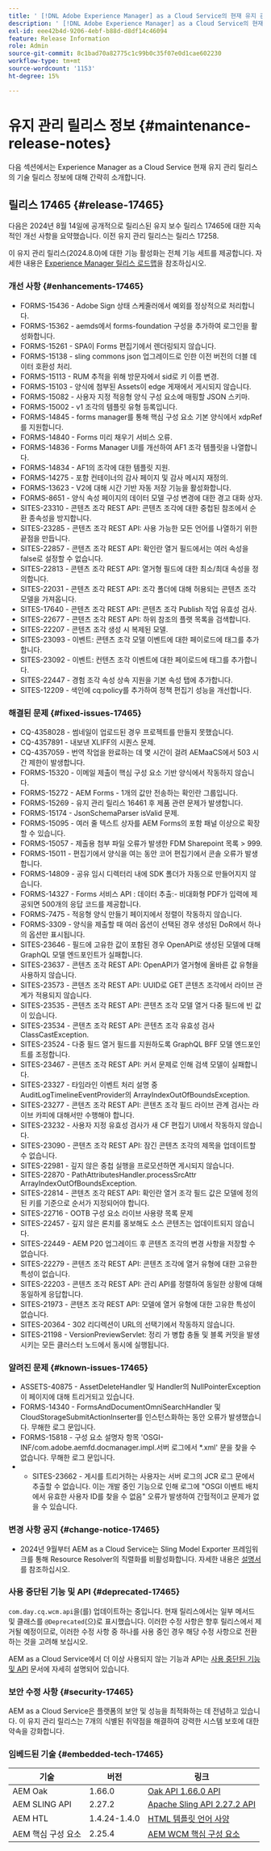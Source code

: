 ```yaml
---
title: ' [!DNL Adobe Experience Manager] as a Cloud Service의 현재 유지 관리 릴리스 정보입니다.'
description: ' [!DNL Adobe Experience Manager] as a Cloud Service의 현재 유지 관리 릴리스 정보입니다.'
exl-id: eee42b4d-9206-4ebf-b88d-d8df14c46094
feature: Release Information
role: Admin
source-git-commit: 8c1bad70a82775c1c99b0c35f07e0d1cae602230
workflow-type: tm+mt
source-wordcount: '1153'
ht-degree: 15%

---
```



# 유지 관리 릴리스 정보 {#maintenance-release-notes}

다음 섹션에서는 Experience Manager as a Cloud Service 현재 유지 관리 릴리스의 기술 릴리스 정보에 대해 간략히 소개합니다.

## 릴리스 17465 {#release-17465}

다음은 2024년 8월 14일에 공개적으로 릴리스된 유지 보수 릴리스 17465에 대한 지속적인 개선 사항을 요약했습니다. 이전 유지 관리 릴리스는 릴리스 17258.

이 유지 관리 릴리스(2024.8.0)에 대한 기능 활성화는 전체 기능 세트를 제공합니다. 자세한 내용은 [Experience Manager 릴리스 로드맵](https://experienceleague.adobe.com/ko/docs/experience-manager-release-information/aem-release-updates/update-releases-roadmap)을 참조하십시오.

### 개선 사항 {#enhancements-17465}

* FORMS-15436 - Adobe Sign 상태 스케줄러에서 예외를 정상적으로 처리합니다.
* FORMS-15362 - aemds에서 forms-foundation 구성을 추가하여 로그인을 활성화합니다.
* FORMS-15261 - SPA이 Forms 편집기에서 렌더링되지 않습니다.
* FORMS-15138 - sling commons json 업그레이드로 인한 이전 버전의 더블 데이터 호환성 처리.
* FORMS-15113 - RUM 추적을 위해 방문자에서 sid로 키 이름 변경.
* FORMS-15103 - 양식에 첨부된 Assets이 edge 게재에서 게시되지 않습니다.
* FORMS-15082 - 사용자 지정 적응형 양식 구성 요소에 매핑할 JSON 스키마.
* FORMS-15002 - v1 조각의 템플릿 유형 등록입니다.
* FORMS-14845 - forms manager를 통해 핵심 구성 요소 기본 양식에서 xdpRef를 지원합니다.
* FORMS-14840 - Forms 미리 채우기 서비스 오류.
* FORMS-14836 - Forms Manager UI를 개선하여 AF1 조각 템플릿을 나열합니다.
* FORMS-14834 - AF1의 조각에 대한 템플릿 지원.
* FORMS-14275 - 포함 컨테이너의 감사 페이지 및 감사 메시지 재정의.
* FORMS-13623 - V2에 대해 시간 기반 자동 저장 기능을 활성화합니다.
* FORMS-8651 - 양식 속성 페이지의 데이터 모델 구성 변경에 대한 경고 대화 상자.
* SITES-23310 - 콘텐츠 조각 REST API: 콘텐츠 조각에 대한 중첩된 참조에서 순환 종속성을 방지합니다.
* SITES-23285 - 콘텐츠 조각 REST API: 사용 가능한 모든 언어를 나열하기 위한 끝점을 만듭니다.
* SITES-22857 - 콘텐츠 조각 REST API: 확인란 열거 필드에서는 여러 속성을 false로 설정할 수 없습니다.
* SITES-22813 - 콘텐츠 조각 REST API: 열거형 필드에 대한 최소/최대 속성을 정의합니다.
* SITES-22031 - 콘텐츠 조각 REST API: 조각 폴더에 대해 허용되는 콘텐츠 조각 모델을 가져옵니다.
* SITES-17640 - 콘텐츠 조각 REST API: 콘텐츠 조각 Publish 작업 유효성 검사.
* SITES-22677 - 콘텐츠 조각 REST API: 하위 참조의 플랫 목록을 검색합니다.
* SITES-22207 - 콘텐츠 조각 생성 시 복제된 모델.
* SITES-23093 - 이벤트: 콘텐츠 조각 모델 이벤트에 대한 페이로드에 태그를 추가합니다.
* SITES-23092 - 이벤트: 컨텐츠 조각 이벤트에 대한 페이로드에 태그를 추가합니다.
* SITES-22447 - 경험 조각 속성 상속 지원을 기본 속성 탭에 추가합니다.
* SITES-12209 - 색인에 cq:policy를 추가하여 정책 편집기 성능을 개선합니다.

### 해결된 문제 {#fixed-issues-17465}

* CQ-4358028 - 썸네일이 업로드된 경우 프로젝트를 만들지 못했습니다.
* CQ-4357891 - 내보낸 XLIFF의 시퀀스 문제.
* CQ-4357059 - 번역 작업을 완료하는 데 몇 시간이 걸려 AEMaaCS에서 503 시간 제한이 발생합니다.
* FORMS-15320 - 이메일 제출이 핵심 구성 요소 기반 양식에서 작동하지 않습니다.
* FORMS-15272 - AEM Forms - 1개의 값만 전송하는 확인란 그룹입니다.
* FORMS-15269 - 유지 관리 릴리스 16461 후 제품 관련 문제가 발생합니다.
* FORMS-15174 - JsonSchemaParser isValid 문제.
* FORMS-15095 - 여러 줄 텍스트 상자를 AEM Forms의 포함 패널 이상으로 확장할 수 있습니다.
* FORMS-15057 - 제출용 첨부 파일 오류가 발생한 FDM Sharepoint 목록 > 999.
* FORMS-15011 - 편집기에서 양식을 여는 동안 코어 편집기에서 콘솔 오류가 발생합니다.
* FORMS-14809 - 공유 임시 디렉터리 내에 SDK 폴더가 자동으로 만들어지지 않습니다.
* FORMS-14327 - Forms 서비스 API : 데이터 추출:- 비대화형 PDF가 입력에 제공되면 500개의 응답 코드를 제공합니다.
* FORMS-7475 - 적응형 양식 만들기 페이지에서 정렬이 작동하지 않습니다.
* FORMS-3309 - 양식을 제출할 때 여러 옵션이 선택된 경우 생성된 DoR에서 하나의 옵션만 표시됩니다.
* SITES-23646 - 필드에 고유한 값이 포함된 경우 OpenAPI로 생성된 모델에 대해 GraphQL 모델 엔드포인트가 실패합니다.
* SITES-23637 - 콘텐츠 조각 REST API: OpenAPI가 열거형에 올바른 값 유형을 사용하지 않습니다.
* SITES-23573 - 콘텐츠 조각 REST API: UUID로 GET 콘텐츠 조각에서 라이브 관계가 적용되지 않습니다.
* SITES-23535 - 콘텐츠 조각 REST API: 콘텐츠 조각 모델 열거 다중 필드에 빈 값이 있습니다.
* SITES-23534 - 콘텐츠 조각 REST API: 콘텐츠 조각 유효성 검사 ClassCastException.
* SITES-23524 - 다중 필드 열거 필드를 지원하도록 GraphQL BFF 모델 엔드포인트를 조정합니다.
* SITES-23467 - 콘텐츠 조각 REST API: 커서 문제로 인해 검색 모델이 실패합니다.
* SITES-23327 - 타임라인 이벤트 처리 설명 중 AuditLogTimelineEventProvider의 ArrayIndexOutOfBoundsException.
* SITES-23277 - 콘텐츠 조각 REST API: 콘텐츠 조각 필드 라이브 관계 검사는 라이브 카피에 대해서만 수행해야 합니다.
* SITES-23232 - 사용자 지정 유효성 검사가 새 CF 편집기 UI에서 작동하지 않습니다.
* SITES-23090 - 콘텐츠 조각 REST API: 잠긴 콘텐츠 조각의 제목을 업데이트할 수 없습니다.
* SITES-22981 - 깊지 않은 중첩 실행을 프로모션하면 게시되지 않습니다.
* SITES-22870 - PathAttributesHandler.processSrcAttr ArrayIndexOutOfBoundsException.
* SITES-22814 - 콘텐츠 조각 REST API: 확인란 열거 조각 필드 값은 모델에 정의된 키를 기준으로 순서가 지정되어야 합니다.
* SITES-22716 - OOTB 구성 요소 라이브 사용량 목록 문제
* SITES-22457 - 깊지 않은 론치를 홍보해도 소스 콘텐츠는 업데이트되지 않습니다.
* SITES-22449 - AEM P20 업그레이드 후 콘텐츠 조각의 변경 사항을 저장할 수 없습니다.
* SITES-22279 - 콘텐츠 조각 REST API: 콘텐츠 조각에 열거 유형에 대한 고유한 특성이 없습니다.
* SITES-22203 - 콘텐츠 조각 REST API: 관리 API를 정렬하여 동일한 상황에 대해 동일하게 응답합니다.
* SITES-21973 - 콘텐츠 조각 REST API: 모델에 열거 유형에 대한 고유한 특성이 없습니다.
* SITES-20364 - 302 리디렉션이 URL의 선택기에서 작동하지 않습니다.
* SITES-21198 - VersionPreviewServlet: 정리 가 병합 충돌 및 블록 커밋을 발생시키는 모든 클러스터 노드에서 동시에 실행됩니다.

### 알려진 문제 {#known-issues-17465}

* ASSETS-40875 - AssetDeleteHandler 및 Handler의 NullPointerException이 페이지에 대해 트리거되고 있습니다.
* FORMS-14340 - FormsAndDocumentOmniSearchHandler 및 CloudStorageSubmitActionInserter를 인스턴스화하는 동안 오류가 발생했습니다. 무해한 로그 문입니다.
* FORMS-15818 - 구성 요소 설명자 항목 &#39;OSGI-INF/com.adobe.aemfd.docmanager.impl.서버 로그에서 *.xml&#39; 문을 찾을 수 없습니다. 무해한 로그 문입니다.
* 
   * SITES-23662 - 게시를 트리거하는 사용자는 서버 로그의 JCR 로그 문에서 추출할 수 없습니다. 이는 개발 중인 기능으로 인해 로그에 &quot;OSGI 이벤트 배치에서 유효한 사용자 ID를 찾을 수 없음&quot; 오류가 발생하여 간헐적이고 문제가 없을 수 있습니다.

### 변경 사항 공지 {#change-notice-17465}

* 2024년 9월부터 AEM as a Cloud Service는 Sling Model Exporter 프레임워크를 통해 Resource Resolver의 직렬화를 비활성화합니다. 자세한 내용은 [설명서](/help/implementing/developing/hybrid/disallow-the-serialization-of-resourceresolvers-via-sling-model-exporter.md)를 참조하십시오.

### 사용 중단된 기능 및 API {#deprecated-17465}

`com.day.cq.wcm.api`을(를) 업데이트하는 중입니다. 현재 릴리스에서는 일부 메서드 및 클래스를 `@Deprecated`(으)로 표시했습니다. 이러한 수정 사항은 향후 릴리스에서 제거될 예정이므로, 이러한 수정 사항 중 하나를 사용 중인 경우 해당 수정 사항으로 전환하는 것을 고려해 보십시오.

AEM as a Cloud Service에서 더 이상 사용되지 않는 기능과 API는 [사용 중단된 기능 및 API](/help/release-notes/deprecated-removed-features.md) 문서에 자세히 설명되어 있습니다.

### 보안 수정 사항 {#security-17465}

AEM as a Cloud Service은 플랫폼의 보안 및 성능을 최적화하는 데 전념하고 있습니다. 이 유지 관리 릴리스는 7개의 식별된 취약점을 해결하여 강력한 시스템 보호에 대한 약속을 강화합니다.

### 임베드된 기술 {#embedded-tech-17465}

| 기술 | 버전 | 링크 |
|---|---|---|
| AEM Oak | 1.66.0 | [Oak API 1.66.0 API](https://www.javadoc.io/doc/org.apache.jackrabbit/oak-api/1.66.0/index.html) |
| AEM SLING API | 2.27.2 | [Apache Sling API 2.27.2 API](https://www.javadoc.io/doc/org.apache.sling/org.apache.sling.api/latest/index.html) |
| AEM HTL | 1.4.24-1.4.0 | [HTML 템플릿 언어 사양](https://github.com/adobe/htl-spec) |
| AEM 핵심 구성 요소 | 2.25.4 | [AEM WCM 핵심 구성 요소](https://github.com/adobe/aem-core-wcm-components) |

